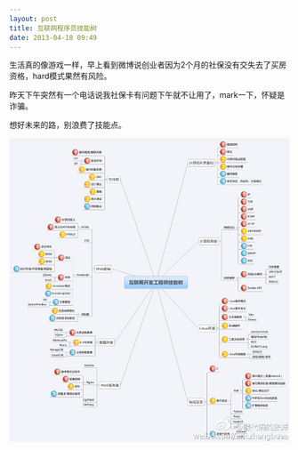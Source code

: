 ```yaml
---
layout: post
title: 互联网程序员技能树 
date: 2013-04-18 09:49
---
```


生活真的像游戏一样，早上看到微博说创业者因为2个月的社保没有交失去了买房资格，hard模式果然有风险。

昨天下午突然有一个电话说我社保卡有问题下午就不让用了，mark一下，怀疑是诈骗。

想好未来的路，别浪费了技能点。

<img src="../images/skill.jpg"  alt="互联网程序员技能树" />

